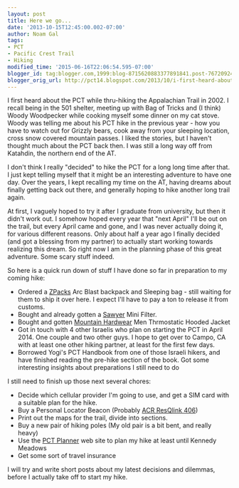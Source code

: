 ```yaml
---
layout: post
title: Here we go...
date: '2013-10-15T12:45:00.002-07:00'
author: Noam Gal
tags:
- PCT
- Pacific Crest Trail
- Hiking
modified_time: '2015-06-16T22:06:54.595-07:00'
blogger_id: tag:blogger.com,1999:blog-8715620883377891841.post-7672092480727207221
blogger_orig_url: http://pct14.blogspot.com/2013/10/i-first-heard-about-pct-while-thru.html
---
```


I first heard about the PCT while thru-hiking the Appalachian Trail in 2002. I recall being in the 501 shelter, meeting up with Bag of Tricks and (I think) Woody Woodpecker while cooking myself some dinner on my cat stove. Woody was telling me about his PCT hike in the previous year - how you have to watch out for Grizzly bears, cook away from your sleeping location, cross snow covered mountain passes. I liked the stories, but I haven't thought much about the PCT back then. I was still a long way off from Katahdin, the northern end of the AT.

I don't think I really "decided" to hike the PCT for a long long time after that. I just kept telling myself that it might be an interesting adventure to have one day. Over the years, I kept recalling my time on the AT, having dreams about finally getting back out there, and generally hoping to hike another long trail again.

At first, I vaguely hoped to try it after I graduate from university, but then it didn't work out. I somehow hoped every year that "next April" I'll be out on the trail, but every April came and gone, and I was never actually doing it, for various different reasons. Only about half a year ago I finally decided (and got a blessing from my partner) to actually start working towards realizing this dream. So right now I am in the planning phase of this great adventure. Some scary stuff indeed.

So here is a quick run down of stuff I have done so far in preparation to my coming hike:

* Ordered a [ZPacks](http://zpacks.com/) Arc Blast backpack and Sleeping bag - still waiting for them to ship it over here. I expect I'll have to pay a ton to release it from customs.
* Bought and already gotten a [Sawyer](http://www.sawyer.com/) Mini Filter.
* Bought and gotten [Mountain Hardwear](http://www.mountainhardwear.com/) Men Thrmostatic Hooded Jacket
* Got in touch with 4 other Israelis who plan on starting the PCT in April 2014. One couple and two other guys. I hope to get over to Campo, CA with at least one other hiking partner, at least for the first few days.
* Borrowed Yogi's PCT Handbook from one of those Israeli hikers, and have finished reading the pre-hike section of the book. Got some interesting insights about preparations I still need to do

I still need to finish up those next several chores:

* Decide which cellular provider I'm going to use, and get a SIM card with a suitable plan for the hike.
* Buy a Personal Locator Beacon (Probably [ACR ResQlink 406](http://www.outdoorgearlab.com/Personal-Locator-Beacon-Reviews/ACR-ResQlink-406-Personal-Locator-Beacon))
* Print out the maps for the trail, divide into sections.
* Buy a new pair of hiking poles (My old pair is a bit bent, and really heavy)
* Use the [PCT Planner](http://www.pctplanner.com/) web site to plan my hike at least until Kennedy Meadows
* Get some sort of travel insurance

I will try and write short posts about my latest decisions and dilemmas, before I actually take off to start my hike.
